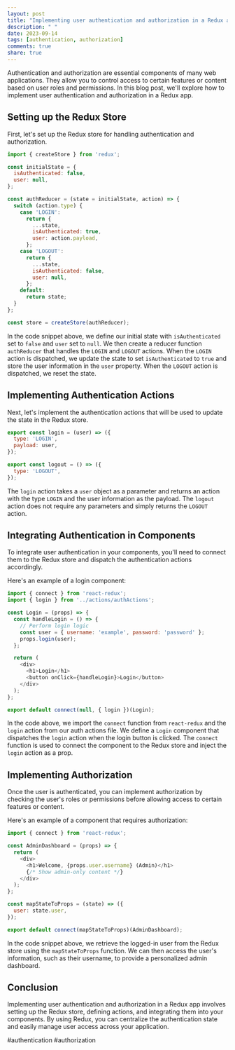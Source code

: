 ```yaml
---
layout: post
title: "Implementing user authentication and authorization in a Redux app"
description: " "
date: 2023-09-14
tags: [authentication, authorization]
comments: true
share: true
---
```


Authentication and authorization are essential components of many web applications. They allow you to control access to certain features or content based on user roles and permissions. In this blog post, we'll explore how to implement user authentication and authorization in a Redux app.

## Setting up the Redux Store

First, let's set up the Redux store for handling authentication and authorization.

```javascript
import { createStore } from 'redux';

const initialState = {
  isAuthenticated: false,
  user: null,
};

const authReducer = (state = initialState, action) => {
  switch (action.type) {
    case 'LOGIN':
      return {
        ...state,
        isAuthenticated: true,
        user: action.payload,
      };
    case 'LOGOUT':
      return {
        ...state,
        isAuthenticated: false,
        user: null,
      };
    default:
      return state;
  }
};

const store = createStore(authReducer);
```

In the code snippet above, we define our initial state with `isAuthenticated` set to `false` and `user` set to `null`. We then create a reducer function `authReducer` that handles the `LOGIN` and `LOGOUT` actions. When the `LOGIN` action is dispatched, we update the state to set `isAuthenticated` to `true` and store the user information in the `user` property. When the `LOGOUT` action is dispatched, we reset the state.

## Implementing Authentication Actions

Next, let's implement the authentication actions that will be used to update the state in the Redux store.

```javascript
export const login = (user) => ({
  type: 'LOGIN',
  payload: user,
});

export const logout = () => ({
  type: 'LOGOUT',
});
```

The `login` action takes a `user` object as a parameter and returns an action with the type `LOGIN` and the user information as the payload. The `logout` action does not require any parameters and simply returns the `LOGOUT` action.

## Integrating Authentication in Components

To integrate user authentication in your components, you'll need to connect them to the Redux store and dispatch the authentication actions accordingly.

Here's an example of a login component:

```javascript
import { connect } from 'react-redux';
import { login } from '../actions/authActions';

const Login = (props) => {
  const handleLogin = () => {
    // Perform login logic
    const user = { username: 'example', password: 'password' };
    props.login(user);
  };

  return (
    <div>
      <h1>Login</h1>
      <button onClick={handleLogin}>Login</button>
    </div>
  );
};

export default connect(null, { login })(Login);
```

In the code above, we import the `connect` function from `react-redux` and the `login` action from our auth actions file. We define a `Login` component that dispatches the `login` action when the login button is clicked. The `connect` function is used to connect the component to the Redux store and inject the `login` action as a prop.

## Implementing Authorization

Once the user is authenticated, you can implement authorization by checking the user's roles or permissions before allowing access to certain features or content.

Here's an example of a component that requires authorization:

```javascript
import { connect } from 'react-redux';

const AdminDashboard = (props) => {
  return (
    <div>
      <h1>Welcome, {props.user.username} (Admin)</h1>
      {/* Show admin-only content */}
    </div>
  );
};

const mapStateToProps = (state) => ({
  user: state.user,
});

export default connect(mapStateToProps)(AdminDashboard);
```

In the code snippet above, we retrieve the logged-in user from the Redux store using the `mapStateToProps` function. We can then access the user's information, such as their username, to provide a personalized admin dashboard.

## Conclusion

Implementing user authentication and authorization in a Redux app involves setting up the Redux store, defining actions, and integrating them into your components. By using Redux, you can centralize the authentication state and easily manage user access across your application.

#authentication #authorization